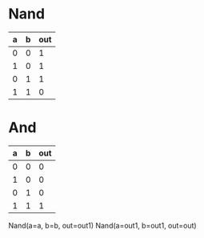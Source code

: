 # Nand
| a   | b   | out |
| --- | --- | --- |
| 0   | 0   | 1   |
| 1   | 0   | 1   |
| 0   | 1   | 1   |
| 1   | 1   | 0   |

# And

| a   | b   | out |
| --- | --- | --- |
| 0   | 0   | 0   |
| 1   | 0   | 0   |
| 0   | 1   | 0   |
| 1   | 1   | 1    |

Nand(a=a, b=b, out=out1)
Nand(a=out1, b=out1, out=out)